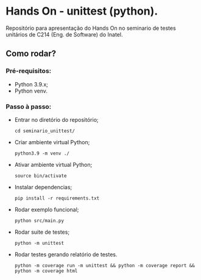 # Hands On - unittest (python).
Repositório para apresentação do Hands On no seminario de testes unitários de C214 (Eng. de Software) do Inatel.

## Como rodar?
### Pré-requisitos:
- Python 3.9.x;
- Python venv.

### Passo à passo:
- Entrar no diretório do repositório;
  ```
  cd seminario_unittest/
  ```

- Criar ambiente virtual Python;
  ```
  python3.9 -m venv ./
  ```

- Ativar ambiente virtual Python;
  ```
  source bin/activate
  ```

- Instalar dependencias;
  ```
  pip install -r requirements.txt
  ```

- Rodar exemplo funcional;
  ```
  python src/main.py
  ```

- Rodar suite de testes;
  ```
  python -m unittest
  ```

- Rodar testes gerando relatório de testes.
  ```
  python -m coverage run -m unittest && python -m coverage report && python -m coverage html
  ```